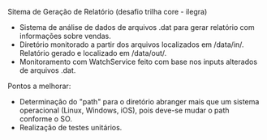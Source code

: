 Sitema de Geração de Relatório (desafio trilha core - ilegra)

- Sistema de análise de dados de arquivos .dat para gerar relatório com informações sobre vendas.
- Diretório monitorado a partir dos arquivos localizados em /data/in/. Relatório gerado e localizado em /data/out/.
- Monitoramento com WatchService feito com base nos inputs alterados de arquivos .dat.

Pontos a melhorar:
- Determinação do "path" para o diretório abranger mais que um sistema operacional (Linux, Windows, iOS), pois deve-se mudar o path conforme o SO.
- Realização de testes unitários.

